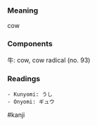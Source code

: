 ### Meaning

cow

### Components

牛: cow, cow radical (no. 93)

### Readings

```
- Kunyomi: うし
- Onyomi: ギュウ
```

#kanji